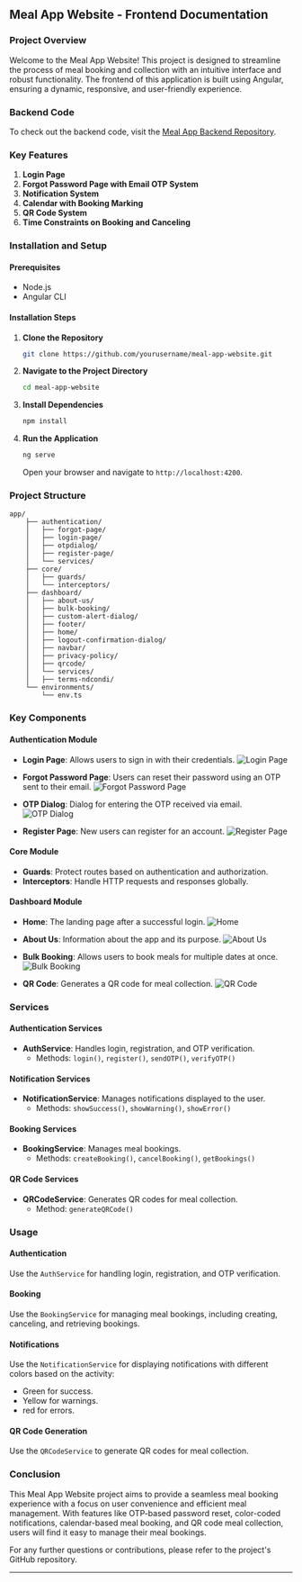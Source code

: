 ## Meal App Website - Frontend Documentation

### Project Overview

Welcome to the Meal App Website! This project is designed to streamline the process of meal booking and collection with an intuitive interface and robust functionality. The frontend of this application is built using Angular, ensuring a dynamic, responsive, and user-friendly experience.

### Backend Code

To check out the backend code, visit the [Meal App Backend Repository](https://github.com/SOHAMRANA77/MealApp-Backend).

### Key Features

1. **Login Page**
2. **Forgot Password Page with Email OTP System**
3. **Notification System**
4. **Calendar with Booking Marking**
5. **QR Code System**
6. **Time Constraints on Booking and Canceling**

### Installation and Setup

#### Prerequisites

- Node.js
- Angular CLI

#### Installation Steps

1. **Clone the Repository**
    ```sh
    git clone https://github.com/yourusername/meal-app-website.git
    ```
2. **Navigate to the Project Directory**
    ```sh
    cd meal-app-website
    ```
3. **Install Dependencies**
    ```sh
    npm install
    ```
4. **Run the Application**
    ```sh
    ng serve
    ```
   Open your browser and navigate to `http://localhost:4200`.

### Project Structure

```plaintext
app/
    ├── authentication/
    │   ├── forgot-page/
    │   ├── login-page/
    │   ├── otpdialog/
    │   ├── register-page/
    │   └── services/
    ├── core/
    │   ├── guards/
    │   └── interceptors/
    ├── dashboard/
    │   ├── about-us/
    │   ├── bulk-booking/
    │   ├── custom-alert-dialog/
    │   ├── footer/
    │   ├── home/
    │   ├── logout-confirmation-dialog/
    │   ├── navbar/
    │   ├── privacy-policy/
    │   ├── qrcode/
    │   └── services/
    │   ├── terms-ndcondi/
    └── environments/
        └── env.ts
```

### Key Components

#### Authentication Module

- **Login Page**: Allows users to sign in with their credentials.
  ![Login Page](/src/assets/readme/Login%20page.png)

- **Forgot Password Page**: Users can reset their password using an OTP sent to their email.
  ![Forgot Password Page](/src/assets/readme/Forgot%20page.png)

- **OTP Dialog**: Dialog for entering the OTP received via email.
  ![OTP Dialog](/src/assets/readme/OTP%20page.png)

- **Register Page**: New users can register for an account.
  ![Register Page](/src/assets/readme/Create%20your%20account%20page.png)

#### Core Module

- **Guards**: Protect routes based on authentication and authorization.
- **Interceptors**: Handle HTTP requests and responses globally.

#### Dashboard Module

- **Home**: The landing page after a successful login.
  ![Home](/src/assets/readme/Homepage2.png)

- **About Us**: Information about the app and its purpose.
  ![About Us](/src/assets/readme/aboutme.png)

- **Bulk Booking**: Allows users to book meals for multiple dates at once.
  ![Bulk Booking](/src/assets/readme/Bulkbooking.png)

- **QR Code**: Generates a QR code for meal collection.
  ![QR Code](path_to_screenshot/qrcode.png)

### Services

#### Authentication Services

- **AuthService**: Handles login, registration, and OTP verification.
  - Methods: `login()`, `register()`, `sendOTP()`, `verifyOTP()`

#### Notification Services

- **NotificationService**: Manages notifications displayed to the user.
  - Methods: `showSuccess()`, `showWarning()`, `showError()`

#### Booking Services

- **BookingService**: Manages meal bookings.
  - Methods: `createBooking()`, `cancelBooking()`, `getBookings()`

#### QR Code Services

- **QRCodeService**: Generates QR codes for meal collection.
  - Method: `generateQRCode()`

### Usage

#### Authentication

Use the `AuthService` for handling login, registration, and OTP verification.

#### Booking

Use the `BookingService` for managing meal bookings, including creating, canceling, and retrieving bookings.

#### Notifications

Use the `NotificationService` for displaying notifications with different colors based on the activity:
- Green for success.
- Yellow for warnings.
- red for errors.

#### QR Code Generation

Use the `QRCodeService` to generate QR codes for meal collection.

### Conclusion

This Meal App Website project aims to provide a seamless meal booking experience with a focus on user convenience and efficient meal management. With features like OTP-based password reset, color-coded notifications, calendar-based meal booking, and QR code meal collection, users will find it easy to manage their meal bookings.

For any further questions or contributions, please refer to the project's GitHub repository.

---